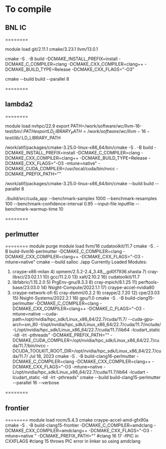 

To compile
========
## BNL IC
========

module load git/2.11.1 cmake/3.23.1 llvm/13.0.1

cmake -S . -B build -DCMAKE_INSTALL_PREFIX=install -DCMAKE_C_COMPILER=clang -DCMAKE_CXX_COMPILER=clang++ -DCMAKE_BUILD_TYPE=Release -DCMAKE_CXX_FLAGS="-O3"

cmake --build build --parallel 8

========
## lambda2
========

module load nvhpc/22.9
export PATH=/work/software/wc/llvm-16-test/bin/:$PATH
export LD_LIBRARY_PATH=/work/software/wc/llvm-16-test/lib/:$LD_LIBRARY_PATH

/work/atif/packages/cmake-3.25.0-linux-x86_64/bin/cmake -S . -B build -DCMAKE_INSTALL_PREFIX=install -DCMAKE_C_COMPILER=clang -DCMAKE_CXX_COMPILER=clang++ -DCMAKE_BUILD_TYPE=Release -DCMAKE_CXX_FLAGS="-O3 -mtune=native" -DCMAKE_CUDA_COMPILER=/usr/local/cuda/bin/nvcc -DCMAKE_PREFIX_PATH=""

/work/atif/packages/cmake-3.25.0-linux-x86_64/bin/cmake --build build --parallel 8

./build/src/cuda_app --benchmark-samples 1000 --benchmark-resamples 100 --benchmark-confidence-interval 0.95 --input-file inputfile --benchmark-warmup-time 10

========
## perlmutter
========
module purge
module load llvm/16 cudatoolkit/11.7
cmake -S . -B build-llvm16-perlmutter -DCMAKE_C_COMPILER=clang -DCMAKE_CXX_COMPILER=clang++ -DCMAKE_CXX_FLAGS="-O3 -mtune=native"
cmake --build
salloc
./app
Currently Loaded Modules:
  1) craype-x86-milan     4) xpmem/2.5.2-2.4_3.48__gd0f7936.shasta   7) cray-libsci/23.02.1.1  10) gcc/11.2.0              13) xalt/2.10.2              16) cudatoolkit/11.7
  2) libfabric/1.15.2.0   5) PrgEnv-gnu/8.3.3                        8) cray-mpich/8.1.25      11) perftools-base/23.03.0  14) Nsight-Compute/2022.1.1  17) craype-accel-nvidia80
  3) craype-network-ofi   6) cray-dsmml/0.2.2                        9) craype/2.7.20          12) cpe/23.03               15) Nsight-Systems/2022.2.1  18) gpu/1.0
cmake -S . -B build-clang15-perlmutter -DCMAKE_C_COMPILER=clang -DCMAKE_CXX_COMPILER=clang++ -DCMAKE_C_FLAGS="-O3 -mtune=native --cuda-path=/opt/nvidia/hpc_sdk/Linux_x86_64/22.7/cuda/11.7/ --cuda-gpu-arch=sm_80 -I/opt/nvidia/hpc_sdk/Linux_x86_64/22.7/cuda/11.7/include/ -L/opt/nvidia/hpc_sdk/Linux_x86_64/22.7/cuda/11.7/lib64 -lcudart_static -ldl -lrt -pthreads" -DCMAKE_PREFIX_PATH="" -DCMAKE_CUDA_COMPILER=/opt/nvidia/hpc_sdk/Linux_x86_64/22.7/cuda/11.7/bin/nvcc -DCUDA_TOOLKIT_ROOT_DIR=/opt/nvidia/hpc_sdk/Linux_x86_64/22.7/cuda/11.7/
Jul 18, 2023
cmake -S . -B build-clang16-perlmutter -DCMAKE_C_COMPILER=clang -DCMAKE_CXX_COMPILER=clang++ -DCMAKE_CXX_FLAGS="-O3 -mtune=native -L/opt/nvidia/hpc_sdk/Linux_x86_64/22.7/cuda/11.7/lib64 -lcudart -lcudart_static -ldl -lrt -pthreads"
cmake --build build-clang15-perlmutter --parallel 16 --verbose



========
## frontier
========
module load rocm/5.4.3 cmake craype-accel-amd-gfx90a
cmake -S . -B build-clang15-frontier -DCMAKE_C_COMPILER=amdclang -DCMAKE_CXX_COMPILER=amdclang++ -DCMAKE_CXX_FLAGS="-O3 -mtune=native " -DCMAKE_PREFIX_PATH=""
#clang 16 17 -fPIC in CXXFLAGS
#clang 15 throws PIC error in linker so using amdclang
